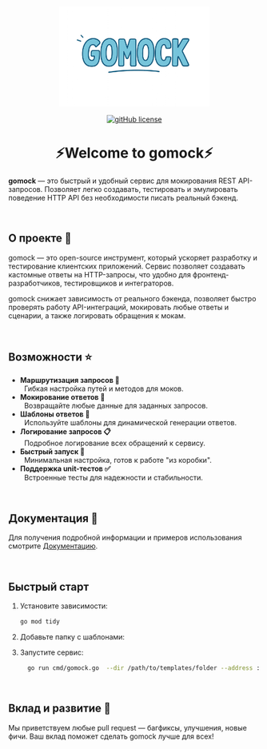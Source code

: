 <div align="center">

<img width="300" alt="gomock logo" src="assets/logo.png">

[![gitHub license](https://img.shields.io/badge/license-MIT-blue.svg)](LICENSE.md)
</div>


<h1 align="center">⚡Welcome to gomock⚡</h1>

**gomock** — это быстрый и удобный сервис для мокирования REST API-запросов. Позволяет легко создавать, тестировать и эмулировать поведение HTTP API без необходимости писать реальный бэкенд.

<br />

## О проекте 🚀

gomock — это open-source инструмент, который ускоряет разработку и тестирование клиентских приложений. Сервис позволяет создавать кастомные ответы на HTTP-запросы, что удобно для фронтенд-разработчиков, тестировщиков и интеграторов.

gomock снижает зависимость от реального бэкенда, позволяет быстро проверять работу API-интеграций, мокировать любые ответы и сценарии, а также логировать обращения к мокам.

<br />

## Возможности ⭐

- **Маршрутизация запросов 🔀**  
  &nbsp; Гибкая настройка путей и методов для моков.
- **Мокирование ответов 📝**  
  &nbsp; Возвращайте любые данные для заданных запросов.
- **Шаблоны ответов 📄**  
  &nbsp; Используйте шаблоны для динамической генерации ответов.
- **Логирование запросов 📋**  
  &nbsp; Подробное логирование всех обращений к сервису.
- **Быстрый запуск 🚀**  
  &nbsp; Минимальная настройка, готов к работе "из коробки".
- **Поддержка unit-тестов ✅**  
  &nbsp; Встроенные тесты для надежности и стабильности.

<br />

## Документация 📕

Для получения подробной информации и примеров использования смотрите [Документацию](docs/README.md).

<br />

## Быстрый старт

1. Установите зависимости:
    ```sh
    go mod tidy
 
2. Добавьте папку с шаблонами:

3. Запустите сервис:
    ```sh
      go run cmd/gomock.go  --dir /path/to/templates/folder --address :8080
    ```

<br />

## Вклад и развитие 🙏

Мы приветствуем любые pull request — багфиксы, улучшения, новые фичи. Ваш вклад поможет сделать gomock лучше для всех!

<br />
<br />
<br />